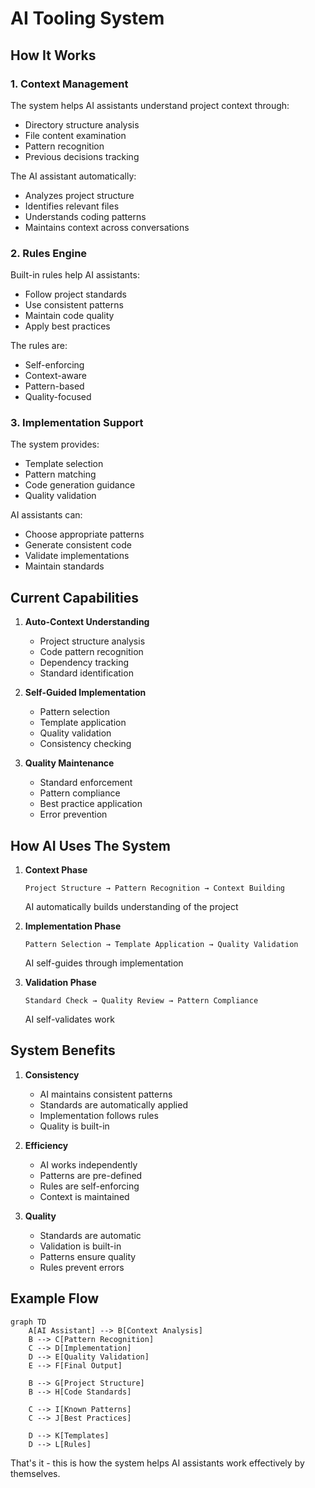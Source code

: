 # AI Tooling System

## How It Works

### 1. Context Management

The system helps AI assistants understand project context through:

- Directory structure analysis
- File content examination
- Pattern recognition
- Previous decisions tracking

The AI assistant automatically:

- Analyzes project structure
- Identifies relevant files
- Understands coding patterns
- Maintains context across conversations

### 2. Rules Engine

Built-in rules help AI assistants:

- Follow project standards
- Use consistent patterns
- Maintain code quality
- Apply best practices

The rules are:

- Self-enforcing
- Context-aware
- Pattern-based
- Quality-focused

### 3. Implementation Support

The system provides:

- Template selection
- Pattern matching
- Code generation guidance
- Quality validation

AI assistants can:

- Choose appropriate patterns
- Generate consistent code
- Validate implementations
- Maintain standards

## Current Capabilities

1. **Auto-Context Understanding**

   - Project structure analysis
   - Code pattern recognition
   - Dependency tracking
   - Standard identification

2. **Self-Guided Implementation**

   - Pattern selection
   - Template application
   - Quality validation
   - Consistency checking

3. **Quality Maintenance**
   - Standard enforcement
   - Pattern compliance
   - Best practice application
   - Error prevention

## How AI Uses The System

1. **Context Phase**

   ```
   Project Structure → Pattern Recognition → Context Building
   ```

   AI automatically builds understanding of the project

2. **Implementation Phase**

   ```
   Pattern Selection → Template Application → Quality Validation
   ```

   AI self-guides through implementation

3. **Validation Phase**
   ```
   Standard Check → Quality Review → Pattern Compliance
   ```
   AI self-validates work

## System Benefits

1. **Consistency**

   - AI maintains consistent patterns
   - Standards are automatically applied
   - Implementation follows rules
   - Quality is built-in

2. **Efficiency**

   - AI works independently
   - Patterns are pre-defined
   - Rules are self-enforcing
   - Context is maintained

3. **Quality**
   - Standards are automatic
   - Validation is built-in
   - Patterns ensure quality
   - Rules prevent errors

## Example Flow

```mermaid
graph TD
    A[AI Assistant] --> B[Context Analysis]
    B --> C[Pattern Recognition]
    C --> D[Implementation]
    D --> E[Quality Validation]
    E --> F[Final Output]

    B --> G[Project Structure]
    B --> H[Code Standards]

    C --> I[Known Patterns]
    C --> J[Best Practices]

    D --> K[Templates]
    D --> L[Rules]
```

That's it - this is how the system helps AI assistants work effectively by themselves.
